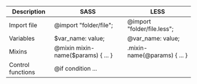 Description | SASS | LESS
--- | --- | ---
Import file | @import "folder/file"; | @import "folder/file.less";
Variables | $var_name: value; | @var_name: value;
Mixins | @mixin mixin-name($params) { ... } | .mixin-name(@params) { ... }
Control functions | @if condition ...
<!--stackedit_data:
eyJoaXN0b3J5IjpbLTMwMDE5MTEzNl19
-->
